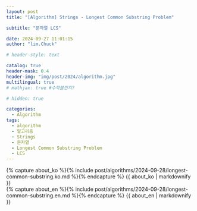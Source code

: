 ```yaml
---
layout: post
title: "[Algorithm] Strings - Longest Common Substring Problem"

subtitle: "문자열 LCS"

date: 2024-09-27 11:01:15
author: "lim.Chuck"

# header-style: text

catalog: true
header-mask: 0.4
header-img: "img/post/2024/algorithm.jpg"
multilingual: true
# mathjax: true #수학쓸껀지?

# hidden: true

categories:
  - Algorithm
tags:
  - algorithm
  - 알고리즘
  - Strings
  - 문자열
  - Longest Common Substring Problem
  - LCS
---
```


<div class="ko post-container">
    {% capture about_ko %}{% include post/algorithms/2024-09-28/longest-common-substring.ko.md %}{% endcapture %}
    {{ about_ko | markdownify }}
</div>
<div class="en post-container">
    {% capture about_en %}{% include post/algorithms/2024-09-28/longest-common-substring.en.md %}{% endcapture %}
    {{ about_en | markdownify }}
</div>
